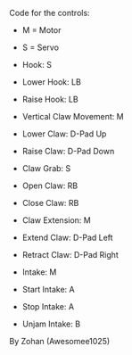 Code for the controls:

- M = Motor
- S = Servo

- Hook: S
- Lower Hook: LB
- Raise Hook: LB

- Vertical Claw Movement: M
- Lower Claw: D-Pad Up
- Raise Claw: D-Pad Down

- Claw Grab: S
- Open Claw: RB
- Close Claw: RB

- Claw Extension: M
- Extend Claw: D-Pad Left
- Retract Claw: D-Pad Right

- Intake: M
- Start Intake: A
- Stop Intake: A
- Unjam Intake: B

By Zohan (Awesomee1025)
